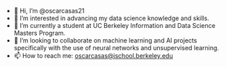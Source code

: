 - 👋 Hi, I’m @oscarcasas21
- 👀 I’m interested in advancing my data science knowledge and skills.
- 🌱 I’m currently a student at UC Berkeley Information and Data Science Masters Program.
- 👋 I’m looking to collaborate on machine learning and AI projects specifically with the use of neural networks and unsupervised learning.
- 📫 How to reach me: oscarcasas@ischool.berkeley.edu

<!---
oscarcasas21/oscarcasas21 is a ✨ special ✨ repository because its `README.md` (this file) appears on your GitHub profile.
You can click the Preview link to take a look at your changes.
--->
